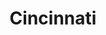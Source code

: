 ---
place: cincinnati-oh
title: Cincinnati
states:
  - OH
type: local
x: -84.5120196
y: 39.1031182
wwc: false
---